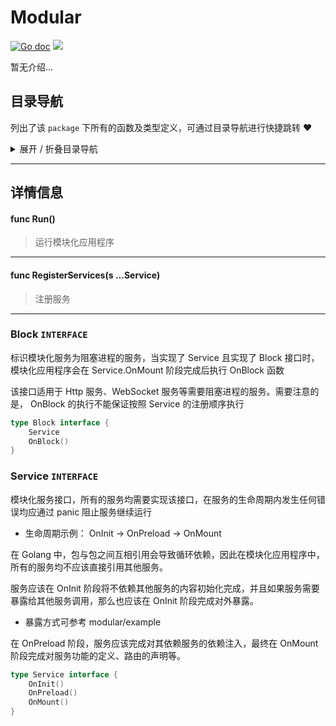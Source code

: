 # Modular

[![Go doc](https://img.shields.io/badge/go.dev-reference-brightgreen?logo=go&logoColor=white&style=flat)](https://pkg.go.dev/github.com/kercylan98/minotaur)
![](https://img.shields.io/badge/Email-kercylan@gmail.com-green.svg?style=flat)

暂无介绍...


## 目录导航
列出了该 `package` 下所有的函数及类型定义，可通过目录导航进行快捷跳转 ❤️
<details>
<summary>展开 / 折叠目录导航</summary>


> 包级函数定义

|函数名称|描述
|:--|:--
|[Run](#Run)|运行模块化应用程序
|[RegisterServices](#RegisterServices)|注册服务


> 类型定义

|类型|名称|描述
|:--|:--|:--
|`INTERFACE`|[Block](#struct_Block)|标识模块化服务为阻塞进程的服务，当实现了 Service 且实现了 Block 接口时，模块化应用程序会在 Service.OnMount 阶段完成后执行 OnBlock 函数
|`INTERFACE`|[Service](#struct_Service)|模块化服务接口，所有的服务均需要实现该接口，在服务的生命周期内发生任何错误均应通过 panic 阻止服务继续运行

</details>


***
## 详情信息
#### func Run()
<span id="Run"></span>
> 运行模块化应用程序

***
#### func RegisterServices(s ...Service)
<span id="RegisterServices"></span>
> 注册服务

***
<span id="struct_Block"></span>
### Block `INTERFACE`
标识模块化服务为阻塞进程的服务，当实现了 Service 且实现了 Block 接口时，模块化应用程序会在 Service.OnMount 阶段完成后执行 OnBlock 函数

该接口适用于 Http 服务、WebSocket 服务等需要阻塞进程的服务。需要注意的是， OnBlock 的执行不能保证按照 Service 的注册顺序执行
```go
type Block interface {
	Service
	OnBlock()
}
```
<span id="struct_Service"></span>
### Service `INTERFACE`
模块化服务接口，所有的服务均需要实现该接口，在服务的生命周期内发生任何错误均应通过 panic 阻止服务继续运行
  - 生命周期示例： OnInit -> OnPreload -> OnMount

在 Golang 中，包与包之间互相引用会导致循环依赖，因此在模块化应用程序中，所有的服务均不应该直接引用其他服务。

服务应该在 OnInit 阶段将不依赖其他服务的内容初始化完成，并且如果服务需要暴露给其他服务调用，那么也应该在 OnInit 阶段完成对外暴露。
  - 暴露方式可参考 modular/example

在 OnPreload 阶段，服务应该完成对其依赖服务的依赖注入，最终在 OnMount 阶段完成对服务功能的定义、路由的声明等。
```go
type Service interface {
	OnInit()
	OnPreload()
	OnMount()
}
```
